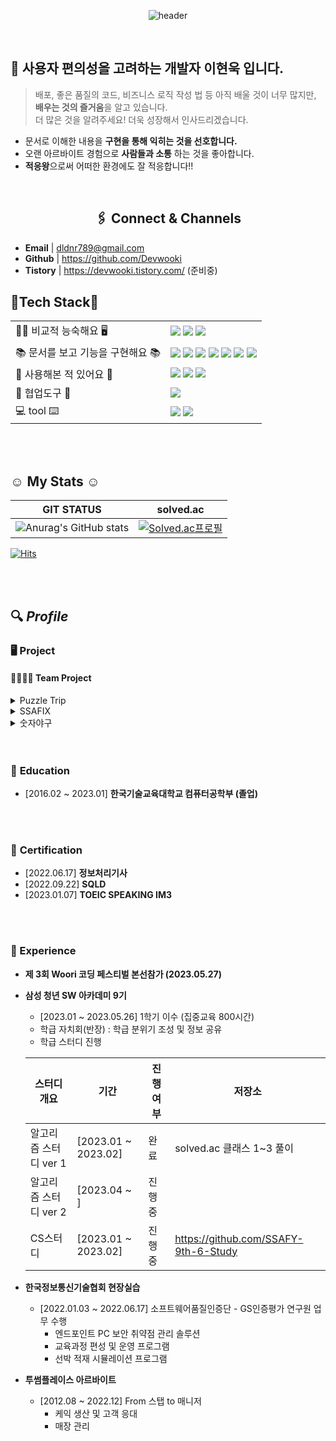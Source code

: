 
<div align="center">

![header](https://capsule-render.vercel.app/api?color=809Ead&type=cylinder&text=WOOKI&reversal=true&height=250&section=header&fontColor=f0f3ff)
  </br>
</div>

<br>

## 👋 사용자 편의성을 고려하는 개발자 **이현욱** 입니다.<br>
> 배포, 좋은 품질의 코드, 비즈니스 로직 작성 법 등 아직 배울 것이 너무 많지만,<br>
> **배우는 것의 즐거움**을 알고 있습니다.<br>
> 더 많은 것을 알려주세요! 더욱 성장해서 인사드리겠습니다.

- 문서로 이해한 내용을 **구현을 통해 익히는 것을 선호합니다.**
- 오랜 아르바이트 경험으로 **사람들과 소통** 하는 것을 좋아합니다.
- **적응왕**으로써 어떠한 환경에도 잘 적응합니다!!


</br>
<div align="center">
  
## 🖇️ Connect & Channels
</div>

- **Email** | dldnr789@gmail.com
- **Github** | https://github.com/Devwooki
- **Tistory** | https://devwooki.tistory.com/ (준비중)

## 🔨Tech Stack🔧
|||
|---|---|
|🧑🏻 비교적 능숙해요 🖥️|<img src="https://img.shields.io/badge/JAVA-007396?style=for-the-badge&logo=Java&logoColor=white"> <img src="https://img.shields.io/badge/MySQL-4479A1?style=for-the-badge&logo=MySQL&logoColor=white"> <img src="https://img.shields.io/badge/JSP-007396?style=for-the-badge&logoColor=white">|
| 📚 문서를 보고 기능을 구현해요 📚| <img src="https://img.shields.io/badge/Spring-6DB33F?style=for-the-badge&logo=Spring&logoColor=white"> <img src="https://img.shields.io/badge/springboot-6DB33F?style=for-the-badge&logo=springboot&logoColor=white"> <img src="https://img.shields.io/badge/Vue.js-35495E?style=for-the-badge&logo=vuedotjs&logoColor=4FC08D"> <img src="https://img.shields.io/badge/JavaScript-F7DF1E?style=for-the-badge&logo=JavaScript&logoColor=white"> <img src="https://img.shields.io/badge/HTML5-E34F26?style=for-the-badge&logo=HTML5&logoColor=white"> <img src="https://img.shields.io/badge/CSS3-1572B6?style=for-the-badge&logo=CSS3&logoColor=white"> <img src="https://img.shields.io/badge/MyBatis-A8B9CC?style=for-the-badge&logo=&logoColor=white"/>|
| 👀 사용해본 적 있어요 👀 |<img src="https://img.shields.io/badge/Python-007ACC?style=for-the-badge&logo=Python&logoColor=white"> <img src="https://img.shields.io/badge/C-A8B9CC?style=for-the-badge&logo=C&logoColor=white"> <img src="https://img.shields.io/badge/jmeter-lightgrey?style=for-the-badge&">|
| 🤝 협업도구 🤝 | <img src="https://img.shields.io/badge/github-181717?style=for-the-badge&logo=github&logoColor=white">|
| 💻 tool ⌨️|<img src="https://img.shields.io/badge/IntelliJ-000000?style=for-the-badge&logo=IntelliJ IDEA&logoColor=white"> <img src="https://img.shields.io/badge/Eclipse-2C2255?style=for-the-badge&logo=Eclipse%20IDE&logoColor=white">|
</br>
</br>

## ☺️ My Stats ☺️

|GIT STATUS|solved.ac|
|---|---|
|![Anurag's GitHub stats](https://github-readme-stats.vercel.app/api?username=Devwooki&show_icons=true&theme=tokyonight)| [![Solved.ac프로필](http://mazassumnida.wtf/api/generate_badge?boj=dldnr789)](https://solved.ac/profile/dldnr789)|


[![Hits](https://hits.seeyoufarm.com/api/count/incr/badge.svg?url=https%3A%2F%2Fgithub.com%2Fgmzuddl&count_bg=%23AEAEAE&title_bg=%23005487&icon=java.svg&icon_color=%23E7E7E7&title=hits&edge_flat=false)](https://hits.seeyoufarm.com)   
</div>
<br>
<br>

## 🔍 *Profile*

### 🖥️ **Project**

#### 👨‍👩‍👧‍👦 Team Project
<details>
  <summary>Puzzle Trip</summary>
  
  - **Team Leader**
  - 
</details>

<details>
  <summary>SSAFIX</summary>
  
  -
  
</details>

<details>
  <summary>숫자야구</summary>
  
  - 학급 커피 내기 진행을 위한 **숫자야구** 웹게임 사이트
  - **Team Leader**
  -
  - `JSP`, `Servlet`, `MySQL`
</details>
<br>
<br>

### 🏫 **Education**
- [2016.02 ~ 2023.01] **한국기술교육대학교 컴퓨터공학부 (졸업)**
<br>
<br>

### 🪪 **Certification**
- [2022.06.17] **정보처리기사**
- [2022.09.22] **SQLD**
- [2023.01.07] **TOEIC SPEAKING IM3**
<br>
<br>


### 🐥 Experience
- **제 3회 Woori 코딩 페스티벌 본선참가 (2023.05.27)**
- **삼성 청년 SW 아카데미 9기**
  - [2023.01 ~ 2023.05.26] 1학기 이수 (집중교육 800시간)
  - 학급 자치회(반장) : 학급 분위기 조성 및 정보 공유
  - 학급 스터디 진행


  |스터디 개요|기간|진행여부|저장소|
  |---|---|---|---|
  |알고리즘 스터디 ver 1|[2023.01 ~ 2023.02]|완료|solved.ac 클래스 1~3 풀이
  |알고리즘 스터디 ver 2|[2023.04 ~ ]|진행중|
  |CS스터디|[2023.01 ~ 2023.02]|진행중|https://github.com/SSAFY-9th-6-Study
  
  
- **한국정보통신기술협회 현장실습**
  - [2022.01.03 ~ 2022.06.17] 소프트웨어품질인증단 - GS인증평가 연구원 업무 수행
    - 엔드포인트 PC 보안 취약점 관리 솔루션
    - 교육과정 편성 및 운영 프로그램
    - 선박 적재 시뮬레이션 프로그램
- **투썸플레이스 아르바이트**
  - [2012.08 ~ 2022.12] From 스탭 to 매니저
    - 케익 생산 및 고객 응대
    - 매장 관리

